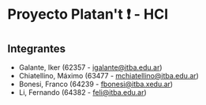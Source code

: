 # Proyecto Platan't ❗️ - HCI

##  Integrantes

- Galante, Iker 		(62357 - igalante@itba.edu.ar)
- Chiatellino, Máximo 	(63477 - mchiatellino@itba.edu.ar)
- Bonesi, Franco 		(64239 - fbonesi@itba.xedu.ar)
- Li, Fernando 		(64382 - feli@itba.edu.ar)
